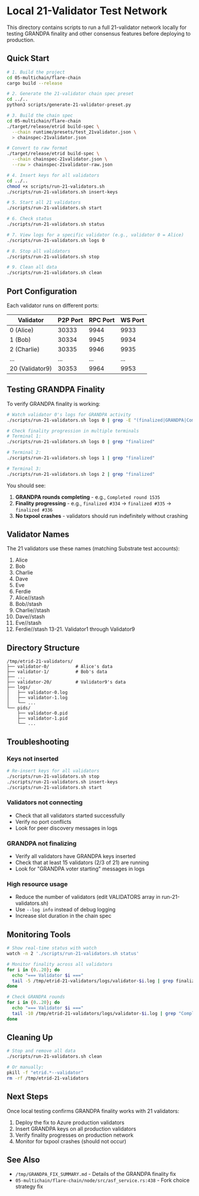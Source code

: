# Local 21-Validator Test Network

This directory contains scripts to run a full 21-validator network locally for testing GRANDPA finality and other consensus features before deploying to production.

## Quick Start

```bash
# 1. Build the project
cd 05-multichain/flare-chain
cargo build --release

# 2. Generate the 21-validator chain spec preset
cd ../..
python3 scripts/generate-21-validator-preset.py

# 3. Build the chain spec
cd 05-multichain/flare-chain
./target/release/etrid build-spec \
  --chain runtime/presets/test_21validator.json \
  > chainspec-21validator.json

# Convert to raw format
./target/release/etrid build-spec \
  --chain chainspec-21validator.json \
  --raw > chainspec-21validator-raw.json

# 4. Insert keys for all validators
cd ../..
chmod +x scripts/run-21-validators.sh
./scripts/run-21-validators.sh insert-keys

# 5. Start all 21 validators
./scripts/run-21-validators.sh start

# 6. Check status
./scripts/run-21-validators.sh status

# 7. View logs for a specific validator (e.g., validator 0 = Alice)
./scripts/run-21-validators.sh logs 0

# 8. Stop all validators
./scripts/run-21-validators.sh stop

# 9. Clean all data
./scripts/run-21-validators.sh clean
```

## Port Configuration

Each validator runs on different ports:

| Validator | P2P Port | RPC Port | WS Port |
|-----------|----------|----------|---------|
| 0 (Alice) | 30333    | 9944     | 9933    |
| 1 (Bob)   | 30334    | 9945     | 9934    |
| 2 (Charlie) | 30335  | 9946     | 9935    |
| ...       | ...      | ...      | ...     |
| 20 (Validator9) | 30353 | 9964  | 9953    |

## Testing GRANDPA Finality

To verify GRANDPA finality is working:

```bash
# Watch validator 0's logs for GRANDPA activity
./scripts/run-21-validators.sh logs 0 | grep -E "(finalized|GRANDPA|Completed round)"

# Check finality progression in multiple terminals
# Terminal 1:
./scripts/run-21-validators.sh logs 0 | grep "finalized"

# Terminal 2:
./scripts/run-21-validators.sh logs 1 | grep "finalized"

# Terminal 3:
./scripts/run-21-validators.sh logs 2 | grep "finalized"
```

You should see:
1. **GRANDPA rounds completing** - e.g., `Completed round 1535`
2. **Finality progressing** - e.g., `finalized #334` → `finalized #335` → `finalized #336`
3. **No txpool crashes** - validators should run indefinitely without crashing

## Validator Names

The 21 validators use these names (matching Substrate test accounts):

1. Alice
2. Bob
3. Charlie
4. Dave
5. Eve
6. Ferdie
7. Alice//stash
8. Bob//stash
9. Charlie//stash
10. Dave//stash
11. Eve//stash
12. Ferdie//stash
13-21. Validator1 through Validator9

## Directory Structure

```
/tmp/etrid-21-validators/
├── validator-0/          # Alice's data
├── validator-1/          # Bob's data
├── ...
├── validator-20/         # Validator9's data
├── logs/
│   ├── validator-0.log
│   ├── validator-1.log
│   └── ...
└── pids/
    ├── validator-0.pid
    ├── validator-1.pid
    └── ...
```

## Troubleshooting

### Keys not inserted
```bash
# Re-insert keys for all validators
./scripts/run-21-validators.sh stop
./scripts/run-21-validators.sh insert-keys
./scripts/run-21-validators.sh start
```

### Validators not connecting
- Check that all validators started successfully
- Verify no port conflicts
- Look for peer discovery messages in logs

### GRANDPA not finalizing
- Verify all validators have GRANDPA keys inserted
- Check that at least 15 validators (2/3 of 21) are running
- Look for "GRANDPA voter starting" messages in logs

### High resource usage
- Reduce the number of validators (edit VALIDATORS array in run-21-validators.sh)
- Use `--log info` instead of debug logging
- Increase slot duration in the chain spec

## Monitoring Tools

```bash
# Show real-time status with watch
watch -n 2 './scripts/run-21-validators.sh status'

# Monitor finality across all validators
for i in {0..20}; do
  echo "=== Validator $i ==="
  tail -5 /tmp/etrid-21-validators/logs/validator-$i.log | grep finalized
done

# Check GRANDPA rounds
for i in {0..20}; do
  echo "=== Validator $i ==="
  tail -10 /tmp/etrid-21-validators/logs/validator-$i.log | grep "Completed round"
done
```

## Cleaning Up

```bash
# Stop and remove all data
./scripts/run-21-validators.sh clean

# Or manually:
pkill -f "etrid.*--validator"
rm -rf /tmp/etrid-21-validators
```

## Next Steps

Once local testing confirms GRANDPA finality works with 21 validators:

1. Deploy the fix to Azure production validators
2. Insert GRANDPA keys on all production validators
3. Verify finality progresses on production network
4. Monitor for txpool crashes (should not occur)

## See Also

- `/tmp/GRANDPA_FIX_SUMMARY.md` - Details of the GRANDPA finality fix
- `05-multichain/flare-chain/node/src/asf_service.rs:438` - Fork choice strategy fix
